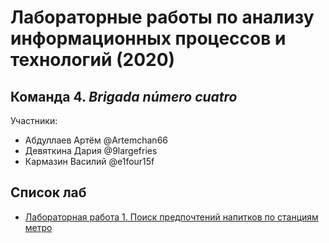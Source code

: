 # Лабораторные работы по анализу информационных процессов и технологий (2020)

## Команда 4. *Brigada número cuatro*
Участники: 
- Абдуллаев Артём @Artemchan66
- Девяткина Дария @9largefries
- Кармазин Василий @e1four15f

## Список лаб
- [Лабораторная работа 1. Поиск предпочтений напитков по станциям метро](lab1)
